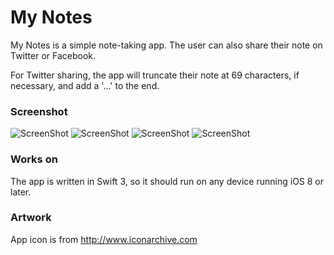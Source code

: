 # My Notes
My Notes is a simple note-taking app. The user can also share their note on Twitter or Facebook.

For Twitter sharing, the app will truncate their note at 69 characters, if necessary, and add a '…' to the end.

### Screenshot
![ScreenShot](Screenshots/AppInterfaceInitial.png)
![ScreenShot](Screenshots/AppInterfaceArrange.png)
![ScreenShot](Screenshots/AppInterfaceView.png)
![ScreenShot](Screenshots/AppInterfaceShare.png)

### Works on
The app is written in Swift 3, so it should run on any device running iOS 8 or later.

### Artwork
App icon is from http://www.iconarchive.com 
